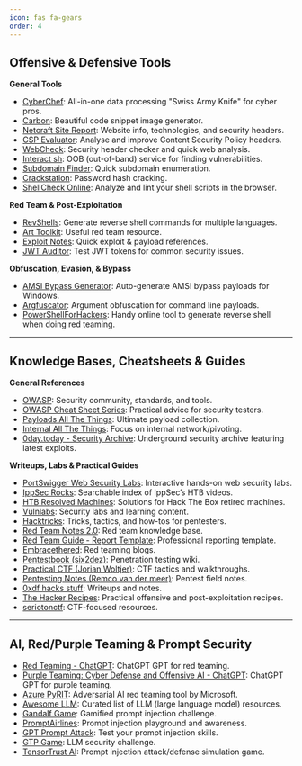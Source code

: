 ```yaml
---
icon: fas fa-gears
order: 4
---
```


## Offensive & Defensive Tools

**General Tools**
- <a href="https://gchq.github.io/CyberChef/" target="_blank">CyberChef</a>: All-in-one data processing "Swiss Army Knife" for cyber pros.
- <a href="https://carbon.now.sh/" target="_blank">Carbon</a>: Beautiful code snippet image generator.
- <a href="https://sitereport.netcraft.com/" target="_blank">Netcraft Site Report</a>: Website info, technologies, and security headers.
- <a href="https://csp-evaluator.withgoogle.com/" target="_blank">CSP Evaluator</a>: Analyse and improve Content Security Policy headers.
- <a href="https://web-check.xyz/" target="_blank">WebCheck</a>: Security header checker and quick web analysis.
- <a href="https://app.interactsh.com/#/" target="_blank">Interact sh</a>: OOB (out-of-band) service for finding vulnerabilities.
- <a href="https://subdomainfinder.c99.nl/" target="_blank">Subdomain Finder</a>: Quick subdomain enumeration.
- <a href="https://crackstation.net/" target="_blank">Crackstation</a>: Password hash cracking.
- <a href="https://www.shellcheck.net/" target="_blank">ShellCheck Online</a>: Analyze and lint your shell scripts in the browser.

**Red Team & Post-Exploitation**
- <a href="https://www.revshells.com/" target="_blank">RevShells</a>: Generate reverse shell commands for multiple languages.
- <a href="https://arttoolkit.github.io/" target="_blank">Art Toolkit</a>: Useful red team resource.
- <a href="https://exploit-notes.hdks.org/" target="_blank">Exploit Notes</a>: Quick exploit & payload references.
- <a href="https://jwtauditor.com/" target="_blank">JWT Auditor</a>: Test JWT tokens for common security issues.

**Obfuscation, Evasion, & Bypass**
- <a href="https://shaquibizhar.github.io/Amsi-bypass-generator/" target="_blank">AMSI Bypass Generator</a>: Auto-generate AMSI bypass payloads for Windows.
- <a href="https://argfuscator.net/" target="_blank">Argfuscator</a>: Argument obfuscation for command line payloads.
- <a href="https://powershellforhackers.com/tools/revshell/" target="_blank">PowerShellForHackers</a>: Handy online tool to generate reverse shell when doing red teaming.


---

## Knowledge Bases, Cheatsheets & Guides

**General References**
- <a href="https://owasp.org/" target="_blank">OWASP</a>: Security community, standards, and tools.
- <a href="https://cheatsheetseries.owasp.org/index.html" target="_blank">OWASP Cheat Sheet Series</a>: Practical advice for security testers.
- <a href="https://swisskyrepo.github.io/PayloadsAllTheThings/" target="_blank">Payloads All The Things</a>: Ultimate payload collection.
- <a href="https://swisskyrepo.github.io/InternalAllTheThings/" target="_blank">Internal All The Things</a>: Focus on internal network/pivoting.
- <a href="https://0day-archive.fullhunt.io/" target="_blank">0day.today - Security Archive</a>: Underground security archive featuring latest exploits.

**Writeups, Labs & Practical Guides**
- <a href="https://portswigger.net/web-security/all-labs" target="_blank">PortSwigger Web Security Labs</a>: Interactive hands-on web security labs.
- <a href="https://ippsec.rocks/?#" target="_blank">IppSec Rocks</a>: Searchable index of IppSec’s HTB videos.
- <a href="https://htbmachines.github.io/" target="_blank">HTB Resolved Machines</a>: Solutions for Hack The Box retired machines.
- <a href="https://vuln.dev/" target="_blank">Vulnlabs</a>: Security labs and learning content.
- <a href="https://book.hacktricks.xyz/" target="_blank">Hacktricks</a>: Tricks, tactics, and how-tos for pentesters.
- <a href="https://dmcxblue.gitbook.io/red-team-notes-2-0" target="_blank">Red Team Notes 2.0</a>: Red team knowledge base.
- <a href="https://redteam.guide/docs/Templates/report_template/" target="_blank">Red Team Guide - Report Template</a>: Professional reporting template.
- <a href="https://embracethered.com/blog/index.html" target="_blank">Embracethered</a>: Red teaming blogs.
- <a href="https://pentestbook.six2dez.com/" target="_blank">Pentestbook (six2dez)</a>: Penetration testing wiki.
- <a href="https://book.jorianwoltjer.com/" target="_blank">Practical CTF (Jorian Woltjer)</a>: CTF tactics and walkthroughs.
- <a href="https://notes.incendium.rocks/pentesting-notes" target="_blank">Pentesting Notes (Remco van der meer)</a>: Pentest field notes.
- <a href="https://0xdf.gitlab.io/" target="_blank">0xdf hacks stuff</a>: Writeups and notes.
- <a href="https://www.thehacker.recipes/" target="_blank">The Hacker Recipes</a>: Practical offensive and post-exploitation recipes.
- <a href="https://seriotonctf.github.io/" target="_blank">seriotonctf</a>: CTF-focused resources.

---

## AI, Red/Purple Teaming & Prompt Security

- <a href="https://chatgpt.com/g/g-RUHY05lkN-rt-red-teaming" target="_blank">Red Teaming - ChatGPT</a>: ChatGPT GPT for red teaming.
- <a href="https://chatgpt.com/g/g-k11N973rt-pt-purple-teaming-cyber-defense-and-offensive" target="_blank">Purple Teaming: Cyber Defense and Offensive AI - ChatGPT</a>: ChatGPT GPT for purple teaming.
- <a href="https://github.com/Azure/PyRIT" target="_blank">Azure PyRIT</a>: Adversarial AI red teaming tool by Microsoft.
- <a href="https://github.com/Hannibal046/Awesome-LLM" target="_blank">Awesome LLM</a>: Curated list of LLM (large language model) resources.
- <a href="https://gandalf.lakera.ai/baseline" target="_blank">Gandalf Game</a>: Gamified prompt injection challenge.
- <a href="https://promptairlines.com/" target="_blank">PromptAirlines</a>: Prompt injection playground and awareness.
- <a href="https://gpa.43z.one/" target="_blank">GPT Prompt Attack</a>: Test your prompt injection skills.
- <a href="https://gpt.43z.one/" target="_blank">GTP Game</a>: LLM security challenge.
- <a href="https://tensortrust.ai" target="_blank">TensorTrust AI</a>: Prompt injection attack/defense simulation game.

